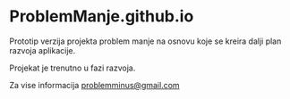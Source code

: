 ProblemManje.github.io
======================
Prototip verzija projekta problem manje na osnovu koje se kreira dalji plan razvoja aplikacije.

Projekat je trenutno u fazi razvoja.

Za vise informacija problemminus@gmail.com
